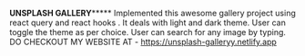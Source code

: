 **********************************UNSPLASH GALLERY***************************************
Implemented this awesome gallery project using react query  and react hooks .
It deals with light and dark theme. User can toggle the theme as per choice.
User can search for any image by typing. 
DO CHECKOUT MY WEBSITE AT - https://unsplash-galleryy.netlify.app
